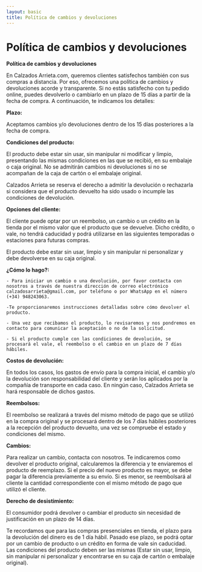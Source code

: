 ```yaml
---
layout: basic
title: Política de cambios y devoluciones
---
```

# Política de cambios y devoluciones

**Política de cambios y devoluciones**

En Calzados Arrieta.com, queremos  clientes satisfechos también con sus compras a distancia. Por eso, ofrecemos una política de cambios y devoluciones acorde y transparente. Si no estás satisfecho con tu pedido online, puedes devolverlo o cambiarlo en un plazo de 15 días a partir de la fecha de compra. A continuación, te indicamos los detalles:

**Plazo:**

Aceptamos cambios y/o devoluciones dentro de los 15 días posteriores a la fecha de compra.

**Condiciones del producto:**
      
El producto debe estar sin usar, sin manipular ni modificar y limpio, presentando las mismas condiciones en las que se recibió, en su embalaje o caja original. No se admitirán cambios ni devoluciones si no se acompañan de la caja de cartón o el embalaje original.

Calzados Arrieta se reserva el derecho a admitir la devolución o rechazarla si considera que el producto devuelto ha sido usado o incumple las condiciones de devolución.

**Opciones del cliente:**

El cliente puede optar por un reembolso, un cambio o un crédito en la tienda por el mismo valor que el producto que se devuelve. Dicho crédito, o vale, no tendrá caducidad y podrá utilizarse en las siguientes temporadas o estaciones para futuras compras.
      
El producto debe estar sin usar, limpio y sin manipular ni personalizar y debe devolverse en su caja original. 
   
**¿Cómo lo hago?:**

    - Para iniciar un cambio o una devolución, por favor contacta con nosotros a través de nuestra dirección de correo electrónico calzadosarrieta@gmail.com, por teléfono o por WhatsApp en el número (+34) 948243063.

    -Te proporcionaremos instrucciones detalladas sobre cómo devolver el producto.

    - Una vez que recibamos el producto, lo revisaremos y nos pondremos en contacto para comunicar la aceptación o no de la solicitud.

    - Si el producto cumple con las condiciones de devolución, se procesará el vale, el reembolso o el cambio en un plazo de 7 días hábiles.
      
**Costos de devolución:**

En todos los casos, los gastos de envío para la compra inicial, el cambio y/o la devolución son responsabilidad del cliente y serán los aplicados por la compañía de transporte en cada caso. En ningún caso, Calzados Arrieta se hará responsable de dichos gastos.

**Reembolsos:**

El reembolso se realizará a través del mismo método de pago que se utilizó en la compra original y se procesará dentro de los 7 días hábiles posteriores a la recepción del producto devuelto, una vez se compruebe el estado y condiciones del mismo.

**Cambios:**

Para realizar un cambio, contacta con nosotros. Te indicaremos como devolver el producto original, calcularemos la diferencia y te enviaremos el producto de reemplazo. Si el precio del nuevo producto es mayor, se debe pagar la diferencia previamente a su envío. Si es menor, se reembolsará al cliente la cantidad correspondiente con el mismo método de pago que utilizó el cliente.

**Derecho de desistimiento:**

El consumidor podrá devolver o cambiar el producto sin necesidad de justificación en un plazo de 14 días.

Te recordamos que para las compras presenciales en tienda, el plazo para la devolución del dinero es de 1 día hábil. Pasado ese plazo, se podrá optar por un cambio de producto o un crédito en forma de vale sin caducidad.
Las condiciones del producto deben ser las mismas (Estar sin usar, limpio, sin manipular ni personalizar y encontrarse en su caja de cartón o embalaje original).
